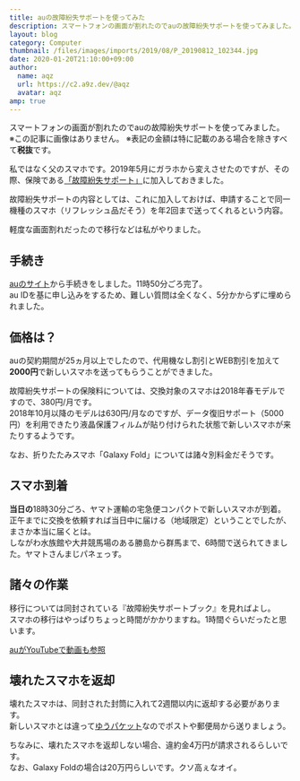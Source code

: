 ```yaml
---
title: auの故障紛失サポートを使ってみた
description: スマートフォンの画面が割れたのでauの故障紛失サポートを使ってみました。
layout: blog
category: Computer
thumbnail: /files/images/imports/2019/08/P_20190812_102344.jpg
date: 2020-01-20T21:10:00+09:00
author:
  name: aqz
  url: https://c2.a9z.dev/@aqz
  avatar: aqz
amp: true
---
```

スマートフォンの画面が割れたのでauの故障紛失サポートを使ってみました。  
※この記事に画像はありません。
※表記の金額は特に記載のある場合を除きすべて**税抜**です。

私ではなく父のスマホです。2019年5月にガラホから変えさせたのですが、その際、保険である[「故障紛失サポート」](https://www.au.com/mobile/service/kosho-funshitsu/)に加入しておきました。

故障紛失サポートの内容としては、これに加入しておけば、申請することで同一機種のスマホ（リフレッシュ品だそう）を年2回まで送ってくれるという内容。

軽度な画面割れだったので移行などは私がやりました。

## 手続き
[auのサイト](https://www.au.com/support/service/mobile/trouble/repair/application/)から手続きをしました。11時50分ごろ完了。  
au IDを基に申し込みをするため、難しい質問は全くなく、5分かからずに埋められました。

## 価格は？
auの契約期間が25ヵ月以上でしたので、代用機なし割引とWEB割引を加えて**2000円**で新しいスマホを送ってもらうことができました。

故障紛失サポートの保険料については、交換対象のスマホは2018年春モデルですので、380円/月です。  
2018年10月以降のモデルは630円/月なのですが、データ復旧サポート（5000円）を利用できたり液晶保護フィルムが貼り付けられた状態で新しいスマホが来たりするようです。

なお、折りたたみスマホ「Galaxy Fold」については諸々別料金だそうです。

## スマホ到着
**当日の**18時30分ごろ、ヤマト運輸の宅急便コンパクトで新しいスマホが到着。  
正午までに交換を依頼すれば当日中に届ける（地域限定）ということでしたが、まさか本当に届くとは。  
しながわ水族館や大井競馬場のある勝島から群馬まで、6時間で送られてきました。ヤマトさんまじパネェっす。

## 諸々の作業
移行については同封されている『故障紛失サポートブック』を見ればよし。  
スマホの移行はやっぱりちょっと時間がかかりますね。1時間ぐらいだったと思います。

[auがYouTubeで動画も参照](https://www.youtube.com/watch?v=E5RYo5RSb-M)

## 壊れたスマホを返却
壊れたスマホは、同封された封筒に入れて2週間以内に返却する必要があります。  
新しいスマホとは違って[ゆうパケット](https://www.post.japanpost.jp/service/yu_packet/)なのでポストや郵便局から送りましょう。

ちなみに、壊れたスマホを返却しない場合、違約金4万円が請求されるらしいです。  
なお、Galaxy Foldの場合は20万円らしいです。クソ高ぇなオイ。
